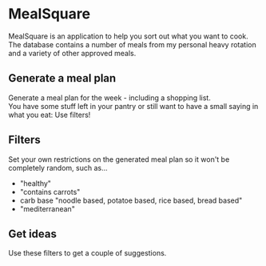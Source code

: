 # MealSquare
MealSquare is an application to help you sort out what you want to cook.\
The database contains a number of meals from my personal heavy rotation and a variety of other approved meals.

## Generate a meal plan
Generate a meal plan for the week - including a shopping list.\
You have some stuff left in your pantry or still want to have a small saying in what you eat: Use filters!

## Filters
Set your own restrictions on the generated meal plan so it won't be completely random, such as...

- "healthy"
- "contains carrots"
- carb base 
  "noodle based, potatoe based, rice based, bread based"
- "mediterranean"

## Get ideas
Use these filters to get a couple of suggestions.

